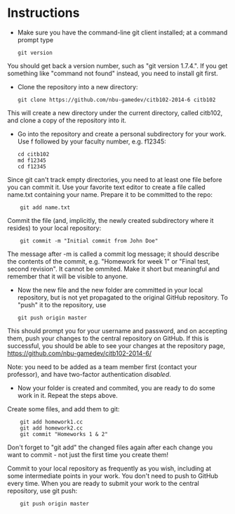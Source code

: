 Instructions
============

  * Make sure you have the command-line git client installed; at a command prompt type

        git version
    
You should get back a version number, such as "git version 1.7.4.". If you get something like "command not found" instead, you need to install git first.
  
  * Clone the repository into a new directory:

        git clone https://github.com/nbu-gamedev/citb102-2014-6 citb102
    
This will create a new directory under the current directory, called citb102, and clone a copy of the repository into it.

  * Go into the repository and create a personal subdirectory for your work. Use f followed by your faculty number, e.g. f12345:

        cd citb102
        md f12345
        cd f12345
    
Since git can't track empty directories, you need to at least one file before you can commit it. Use your favorite text editor to create a file called name.txt containing your name. Prepare it to be committed to the repo:

        git add name.txt
    
Commit the file (and, implicitly, the newly created subdirectory where it resides) to your local repository:

        git commit -m "Initial commit from John Doe"
    
The message after -m is called a commit log message; it should describe the contents of the commit, e.g. "Homework for week 1" or "Final test, second revision". It cannot be ommited. Make it short but meaningful and remember that it will be visible to anyone.

  * Now the new file and the new folder are committed in your local repository, but is not yet propagated to the original GitHub repository. To "push" it to the repository, use

        git push origin master
    
This should prompt you for your username and password, and on accepting them, push your changes to the central repository on GitHub.
If this is successful, you should be able to see your changes at the repository page, https://github.com/nbu-gamedev/citb102-2014-6/

Note: you need to be added as a team member first (contact your professor), and have two-factor authentication _disabled_.

  * Now your folder is created and commited, you are ready to do some work in it. Repeat the steps above.
 
Create some files, and add them to git:

        git add homework1.cc
        git add homework2.cc
        git commit "Homeworks 1 & 2"
    
Don't forget to "git add" the changed files again after each change you want to commit - not just the first time you create them!

Commit to your local repository as frequently as you wish, including at some intermediate points in your work. You don't need to push to GitHub every time.
When you are ready to submit your work to the central repository, use git push:
    
        git push origin master